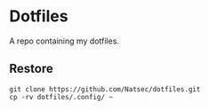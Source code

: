 # Dotfiles
A repo containing my dotfiles.

## Restore
```
git clone https://github.com/Natsec/dotfiles.git
cp -rv dotfiles/.config/ ~
```
